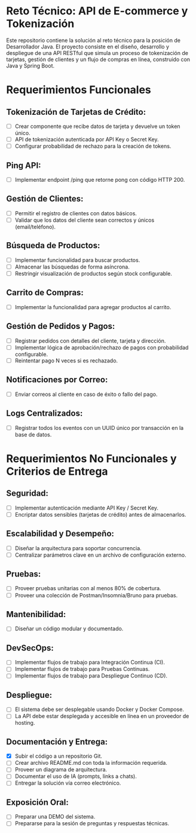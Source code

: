 # Reto Técnico: API de E-commerce y Tokenización
Este repositorio contiene la solución al reto técnico para la posición de Desarrollador Java. El proyecto consiste en el diseño, desarrollo y despliegue de una API RESTful que simula un proceso de tokenización de tarjetas, gestión de clientes y un flujo de compras en línea, construido con Java y Spring Boot.
# Requerimientos Funcionales
## Tokenización de Tarjetas de Crédito:
- [ ] Crear componente que recibe datos de tarjeta y devuelve un token único.
- [ ] API de tokenización autenticada por API Key o Secret Key.
- [ ] Configurar probabilidad de rechazo para la creación de tokens.
## Ping API:
- [ ] Implementar endpoint /ping que retorne pong con código HTTP 200.
## Gestión de Clientes:
- [ ] Permitir el registro de clientes con datos básicos.
- [ ] Validar que los datos del cliente sean correctos y únicos (email/teléfono).
## Búsqueda de Productos:
- [ ] Implementar funcionalidad para buscar productos.
- [ ] Almacenar las búsquedas de forma asíncrona.
- [ ] Restringir visualización de productos según stock configurable.
## Carrito de Compras:
- [ ] Implementar la funcionalidad para agregar productos al carrito.
## Gestión de Pedidos y Pagos:
- [ ] Registrar pedidos con detalles del cliente, tarjeta y dirección.
- [ ] Implementar lógica de aprobación/rechazo de pagos con probabilidad configurable.
- [ ] Reintentar pago N veces si es rechazado.
## Notificaciones por Correo:
- [ ] Enviar correos al cliente en caso de éxito o fallo del pago.
## Logs Centralizados:
- [ ] Registrar todos los eventos con un UUID único por transacción en la base de datos.
# Requerimientos No Funcionales y Criterios de Entrega
## Seguridad:
- [ ] Implementar autenticación mediante API Key / Secret Key.
- [ ] Encriptar datos sensibles (tarjetas de crédito) antes de almacenarlos.

## Escalabilidad y Desempeño:
- [ ] Diseñar la arquitectura para soportar concurrencia.
- [ ] Centralizar parámetros clave en un archivo de configuración externo.
## Pruebas:
- [ ] Proveer pruebas unitarias con al menos 80% de cobertura.
- [ ] Proveer una colección de Postman/Insomnia/Bruno para pruebas.
## Mantenibilidad:
- [ ] Diseñar un código modular y documentado.
## DevSecOps:
- [ ] Implementar flujos de trabajo para Integración Continua (CI).
- [ ] Implementar flujos de trabajo para Pruebas Continuas.
- [ ] Implementar flujos de trabajo para Despliegue Continuo (CD).
## Despliegue:
- [ ] El sistema debe ser desplegable usando Docker y Docker Compose.
- [ ] La API debe estar desplegada y accesible en línea en un proveedor de hosting.
## Documentación y Entrega:
- [x] Subir el código a un repositorio Git.
- [ ] Crear archivo README.md con toda la información requerida.
- [ ] Proveer un diagrama de arquitectura.
- [ ] Documentar el uso de IA (prompts, links a chats).
- [ ] Entregar la solución vía correo electrónico.
## Exposición Oral:
- [ ] Preparar una DEMO del sistema.
- [ ] Prepararse para la sesión de preguntas y respuestas técnicas.